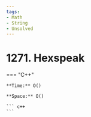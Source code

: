 ```yaml
---
tags:
- Math
- String
- Unsolved
---
```



# 1271. Hexspeak

=== "C++"

    **Time:** O()

    **Space:** O()

    ``` c++
    ```